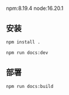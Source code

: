 #
npm:8.19.4
node:16.20.1

## 安装

```bash
npm install .
```

```bash
npm run docs:dev
```

## 部署

```bash
npm run docs:build
```

